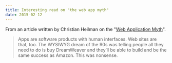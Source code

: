 ```yaml
---
title: Interesting read on "the web app myth"
date: 2015-02-12
---
```


From an article written by Christian Heilman on the "[Web Application Myth](https://medium.com/@codepo8/the-web-application-myth-69c6b1506515)".

> Apps are software products with human interfaces. Web sites are that, too. The WYSIWYG dream of the 90s was telling people all they need to do is buy DreamWeaver and they’ll be able to build and be the same success as Amazon. This was nonsense.
